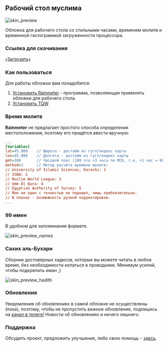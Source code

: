 ## Рабочий стол муслима

![skin_preview](https://raw.githubusercontent.com/Mahamadovich/TQW/master/Installation/main.png)

Обложка для рабочего стола со стильными часами, временем молитв и временной гистограммой загруженности процессора.

### Ссылка для скачивания

[﴾Загрузить﴿](https://github.com/Mahamadovich/TQW/releases/latest/download/TQW.rmskin)

### Как пользоваться

Для работы обложки вам понадобится:
1. [Установить Rainmeter](https://www.rainmeter.net/) - программа, позволяющая применять обложки для рабочего стола.
2. [Установить TQW](https://github.com/Mahamadovich/TQW/releases/latest/download/TQW.rmskin)

### Время молитв

**Rainmeter** не предлагает простого способа определения местоположения, поэтому его придётся ввести вручную:

```praytimes.ini
...
[Variables]
lat=45.000    // Широта - достаём из гугл/яндекс карты
lon=45.000    // Долгота - достаём из гугл/яндекс карты
gmt=180       // Часовой пояс (180 это +3 часа по МСК, т.е. +1 час = 60. Пример: +5 часов = 300; -5 часов = -300)
method=3      // Метод расчёта времени молитв:
// University of Islamic Sciences, Karachi: 1
// ISNA: 2
// Muslim World League: 3
// Umm Al Qura: 4
// Egyptian Authority of Survey: 5
// Мне ни один с точностью не подошел, лишь приблизительно. 
// В планах - возможность ручной корректировки.
...
```

### 99 имен

В удобном для запоминания формате.

![skin_preview_names](https://raw.githubusercontent.com/Mahamadovich/TQW/master/Installation/names.gif)

### Сахих аль-Бухари

Сборник достоверных хадисов, которые вы можете читать в любое время, без необходимости копаться в проводнике. Минимум усилий, чтобы подкрепить иман ;)

![skin_preview_hadith](https://raw.githubusercontent.com/Mahamadovich/TQW/master/Installation/hadis.gif)

### Обновления

Уведомления об обновлениях в самой обложке не осуществлены (пока), поэтому, чтобы не пропустить важное обновление, подпишись на [канал в телеге!](https://t.me/taqwia) Новости об обновлениях и ничего лишнего.

### Поддержка

Обсудить проект, предложить улучшение, либо свою помощь - [здесь](https://t.me/taqwia_chat).
